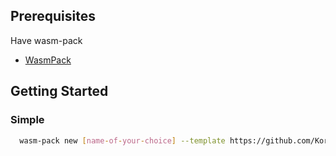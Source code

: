 
## Prerequisites
Have wasm-pack
- [WasmPack](https://rustwasm.github.io/wasm-pack/installer/)


## Getting Started

### Simple

```bash
  wasm-pack new [name-of-your-choice] --template https://github.com/KorieDrakeChaney/Rust-Wasm-Web-Template.git
```
